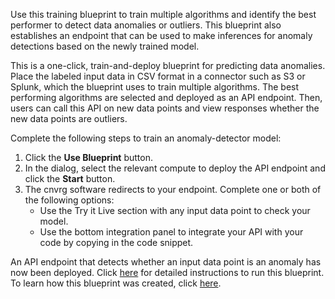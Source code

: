 Use this training blueprint to train multiple algorithms and identify the best performer to detect data anomalies or outliers. This blueprint also establishes an endpoint that can be used to make inferences for anomaly detections based on the newly trained model.

This is a one-click, train-and-deploy blueprint for predicting data anomalies. Place the labeled input data in CSV format in a connector such as S3 or Splunk, which the blueprint uses to train multiple algorithms. The best performing algorithms are selected and deployed as an API endpoint. Then, users can call this API on new data points and view responses whether the new data points are outliers.

Complete the following steps to train an anomaly-detector model:

1. Click the **Use Blueprint** button.
2. In the dialog, select the relevant compute to deploy the API endpoint and click the **Start** button.
3. The cnvrg software redirects to your endpoint. Complete one or both of the following options:
   - Use the Try it Live section with any input data point to check your model.
   - Use the bottom integration panel to integrate your API with your code by copying in the code snippet.

An API endpoint that detects whether an input data point is an anomaly has now been deployed. Click [here]() for detailed instructions to run this blueprint. To learn how this blueprint was created, click [here](https://github.com/cnvrg/anomaly-detection).

